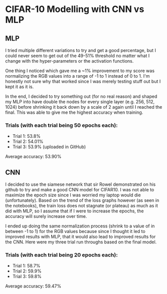 # CIFAR-10 Modelling with CNN vs MLP

## MLP
I tried multiple different variations to try and get a good percentage, but I could never seem to get out of the 49-51% threshold no matter what I change with the hyper-parameters or the activation functions.

One thing I noticed which gave me a ~1% improvement to my score was normalizing the RGB values into a range of -1 to 1 instead of 0 to 1. I'm honestly not sure why that worked since I was merely testing stuff out but I kept it as it is.

In the end, I decided to try something out (for no real reason) and shaped my MLP into have double the nodes for every single layer (e.g. 256, 512, 1024) before shrinking it back down by a scale of 2 again until I reached the final. This was able to give me the highest accuracy when training.

### Trials (with each trial being 50 epochs each):
- Trial 1: 53.8%
- Trial 2: 54.01%
- Trial 3: 53.9% (uploaded in GitHub)

Average accuracy: 53.90%

## CNN
I decided to use the siamese network that sir Rowel demonstrated on his github to try and make a good CNN model for CIFAR10. I was not able to maximize the epoch size since I was worried my laptop would die (unfortunately). Based on the trend of the loss graphs however (as seen in the notebooks), the train loss does not stagnate (or plateau) as much as it did with MLP, so I assume that if I were to increase the epochs, the accuracy will surely increase over time.

I ended up doing the same normalization process (shrink to a value of in between -1 to 1) for the RGB values because since I thought it led to improved results with MLP, that it would also lead to improved results for the CNN. Here were my three trial run throughs based on the final model.


### Trials (with each trial being 20 epochs each):
- Trial 1: 58.7%
- Trial 2: 59.9%
- Trial 3: 59.8%

Average accuracy: 59.47%


